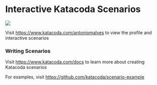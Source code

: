 # Interactive Katacoda Scenarios

[![](http://shields.katacoda.com/katacoda/antoniomalves/count.svg)](https://www.katacoda.com/antoniomalves "Get your profile on Katacoda.com")

Visit https://www.katacoda.com/antoniomalves to view the profile and interactive scenarios

### Writing Scenarios
Visit https://www.katacoda.com/docs to learn more about creating Katacoda scenarios

For examples, visit https://github.com/katacoda/scenario-example
